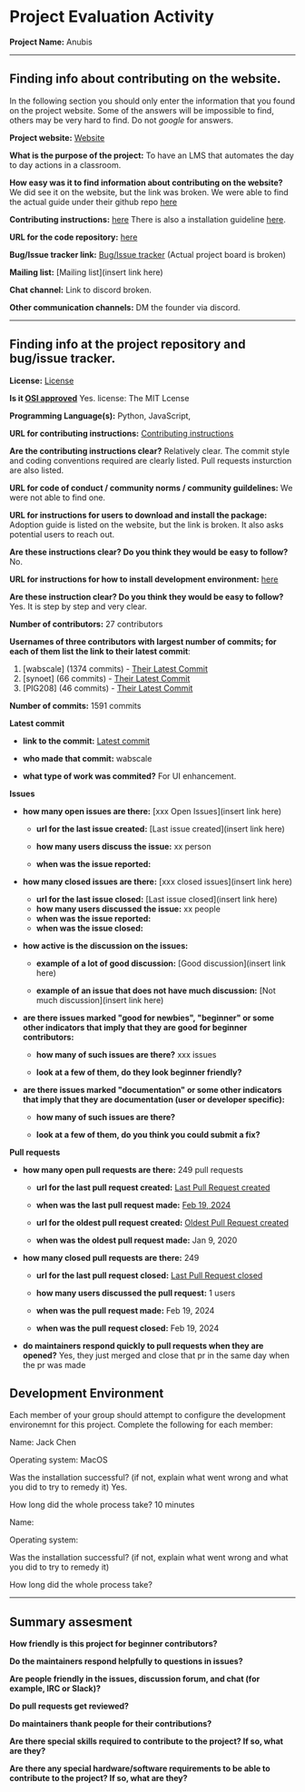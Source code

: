 # Project Evaluation Activity



__Project Name:__  Anubis


---

## Finding info about contributing on the website.

In the following section you should only enter the information that you
found on the project website. Some of the answers will be impossible to find, others
may be very hard to find. Do not _google_ for answers.

__Project website:__ [Website](https://about.anubis-lms.io/)


__What is the purpose of the project:__ 
To have an LMS that automates the day to day actions in a classroom.

__How easy was it to find information about contributing on the website?__ 
We did see it on the website, but the link was broken. We were able to find the actual guide under their github repo [here](https://github.com/AnubisLMS/Anubis/blob/main/.github/CONTRIBUTING.md)

__Contributing instructions:__ [here](https://github.com/AnubisLMS/Anubis/blob/main/.github/CONTRIBUTING.md)
There is also a installation guideline [here](https://github.com/AnubisLMS/Anubis/blob/main/docs/development_guide.md).

__URL for the code repository:__ [here](https://github.com/AnubisLMS/Anubis)

__Bug/Issue tracker link:__ [Bug/Issue tracker](https://github.com/AnubisLMS/Anubis/issues)
(Actual project board is broken)

__Mailing list:__ [Mailing list](insert link here)

__Chat channel:__ Link to discord broken.

__Other communication channels:__ 
DM the founder via discord.

---

## Finding info at the project repository and bug/issue tracker.

__License:__ [License](https://github.com/AnubisLMS/Anubis/blob/main/LICENSE)

__Is it [OSI approved](https://opensource.org/licenses/alphabetical)__ Yes. license: The MIT Lcense 

__Programming Language(s):__ Python, JavaScript, 

__URL for contributing instructions:__ [Contributing instructions](https://github.com/AnubisLMS/Anubis/blob/main/.github/CONTRIBUTING.md)

__Are the contributing instructions clear?__ 
Relatively clear. The commit style and coding conventions required are clearly listed. Pull requests insturction are also listed.

__URL for code of conduct / community norms / community guildelines:__ We were not able to find one.

__URL for instructions for users to download and install the package:__  Adoption guide is listed on the website, but the link is broken. It also asks potential users to reach out.


__Are these instructions clear? Do you think they would be easy to follow?__ 
No.

__URL for instructions for how to install development environment:__ [here](https://github.com/AnubisLMS/Anubis/blob/main/docs/development_guide.md)


__Are these instruction clear? Do you think they would be easy to follow?__
Yes. It is step by step and very clear.

__Number of contributors:__ 27 contributors


__Usernames of three contributors with largest number of commits; for
each of them list the link to their latest commit__:

1. [wabscale] (1374 commits) - [Their Latest Commit](https://github.com/AnubisLMS/Anubis/commit/44eb39ec004a246f3ab4063640d065f50c43a686)
1. [synoet] (66 commits) - [Their Latest Commit](https://github.com/AnubisLMS/Anubis/commit/ba4e197dcc232b7df21453dedcc6629d8a22a3e7)
1. [PIG208] (46 commits) - [Their Latest Commit](https://github.com/AnubisLMS/Anubis/commit/5473ccdea7e656e9b58643eef979b09ccdabbf36)


__Number of commits:__ 1591 commits

__Latest commit__ 

- __link to the commit:__ [Latest commit](https://github.com/AnubisLMS/Anubis/commit/44eb39ec004a246f3ab4063640d065f50c43a686)

- __who made that commit:__ wabscale

- __what type of work was commited?__ For UI enhancement.


__Issues__

- __how many open issues are there:__ [xxx Open Issues](insert link here)

    - __url for the last issue created:__ [Last issue created](insert link here)

    - __how many users discuss the issue:__ xx person
    
    - __when was the issue reported:__ 
    

- __how many closed issues are there:__ [xxx closed issues](insert link here)
    - __url for the last issue closed:__ [Last issue closed](insert link here)
    - __how many users discussed the issue:__ xx people
    - __when was the issue reported:__ 
    - __when was the issue closed:__ 

- __how active is the discussion on the issues:__ 

    - __example of a lot of good discussion:__ [Good discussion](insert link here)
    
    - __example of an issue that does not have much discussion:__ [Not much discussion](insert link here)



- __are there issues marked "good for newbies", "beginner" or some other indicators that imply that they are good for beginner contributors:__ 

    - __how many of such issues are there?__ xxx issues
    
    - __look at a few of them, do they look beginner friendly?__ 



- __are there issues marked "documentation" or some other indicators that imply that they are documentation (user or developer specific):__ 

    - __how many of such issues are there?__ 
    
    - __look at a few of them, do you think you could submit a fix?__ 



__Pull requests__

- __how many open pull requests are there:__ 249 pull requests

    - __url for the last pull request created:__ [Last Pull Request created](https://github.com/AnubisLMS/Anubis/pull/471)
    
    - __when was the last pull request made:__ [Feb 19, 2024](https://github.com/AnubisLMS/Anubis/pull/471)

    - __url for the oldest pull request created:__ [Oldest Pull Request created](https://github.com/AnubisLMS/Anubis/pull/1)
    
    - __when was the oldest pull request made:__ Jan 9, 2020

- __how many closed pull requests are there:__ 249

    - __url for the last pull request closed:__ [Last Pull Request closed](https://github.com/AnubisLMS/Anubis/pull/471)
    
    - __how many users discussed the pull request:__ 1 users
    
    - __when was the pull request made:__  Feb 19, 2024
    
    - __when was the pull request closed:__ Feb 19, 2024
    

- __do maintainers respond quickly to pull requests when they are opened?__ Yes, they just merged and close that pr in the same day when the pr was made


## Development Environment 

Each member of your group should attempt to configure the development environemnt 
for this project. Complete the following for each member:

Name: Jack Chen

Operating system: MacOS

Was the installation successful? (if not, explain what went wrong and 
what you did to try to remedy it)
Yes.

How long did the whole process take? 
10 minutes

Name: 

Operating system: 

Was the installation successful? (if not, explain what went wrong and 
what you did to try to remedy it)

How long did the whole process take? 


---


## Summary assesment
__How friendly is this project for beginner contributors?__




__Do the maintainers respond helpfully to questions in issues?__



__Are people friendly in the issues, discussion forum, and chat (for example, IRC or Slack)?__




__Do pull requests get reviewed?__



__Do maintainers thank people for their contributions?__



__Are there special skills required to contribute to the project? If so, what are they?__



__Are there any special hardware/software requirements to be able to contribute to the project? If so, what are they?__

